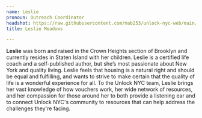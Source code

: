 ```yaml
---
name: Leslie
pronoun: Outreach Coordinator
headshot: https://raw.githubusercontent.com/mab253/unlock-nyc-web/main/uploads/leslie_cropped.png
title: Leslie Meadows

---
```

**Leslie** was born and raised in the Crown Heights section of Brooklyn and currently resides in Staten Island with her children. Leslie is a certified life coach and a self-published author, but she’s most passionate about New York and quality living. Leslie feels that housing is a natural right and should be equal and fulfilling, and wants to strive to make certain that the quality of life is a wonderful experience for all. To the Unlock NYC team, Leslie brings her vast knowledge of how vouchers work, her wide network of resources, and her compassion for those around her to both provide a listening ear and to connect Unlock NYC's community to resources that can help address the challenges they're facing.